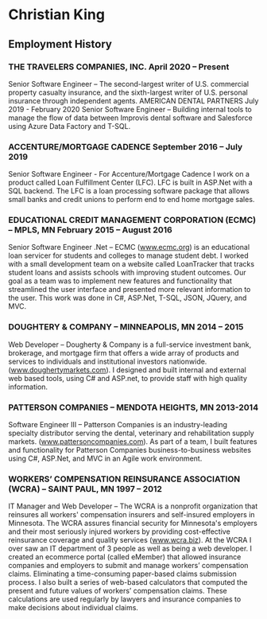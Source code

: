 # Christian King

## Employment History
### THE TRAVELERS COMPANIES, INC.	April 2020 – Present
Senior Software Engineer – The second-largest writer of U.S. commercial property casualty insurance, and the sixth-largest writer of U.S. personal insurance through independent agents.
AMERICAN DENTAL PARTNERS	July 2019 - February 2020
Senior Software Engineer – Building internal tools to manage the flow of data between Improvis dental software and Salesforce using Azure Data Factory and T-SQL.
### ACCENTURE/MORTGAGE CADENCE 	September 2016 – July 2019
Senior Software Engineer - For Accenture/Mortgage Cadence I work on a product called Loan Fulfillment Center (LFC).  LFC is built in ASP.Net with a SQL backend.  The LFC is a loan processing software package that allows small banks and credit unions to perform end to end home mortgage sales.
### EDUCATIONAL CREDIT MANAGEMENT CORPORATION (ECMC) – MPLS, MN February 2015 – August 2016
Senior Software Engineer .Net – ECMC (www.ecmc.org) is an educational loan servicer for students and colleges to manage student debt.  I worked with a small development team on a website called LoanTracker that tracks student loans and assists schools with improving student outcomes.  Our goal as a team was to implement new features and functionality that streamlined the user interface and presented more relevant information to the user.  This work was done in C#, ASP.Net, T-SQL, JSON, JQuery, and MVC.
### DOUGHTERY & COMPANY – MINNEAPOLIS, MN	2014 – 2015
Web Developer – Dougherty & Company is a full-service investment bank, brokerage, and mortgage firm that offers a wide array of products and services to individuals and institutional investors nationwide. (www.doughertymarkets.com).  I designed and built internal and external web based tools, using C# and ASP.net, to provide staff with high quality information.
### PATTERSON COMPANIES – MENDOTA HEIGHTS, MN	2013-2014
Software Engineer III – Patterson Companies is an industry-leading specialty distributor serving the dental, veterinary and rehabilitation supply markets. (www.pattersoncompanies.com).  As part of a team, I built features and functionality for Patterson Companies business-to-business websites using C#, ASP.Net, and MVC in an Agile work environment.
### WORKERS’ COMPENSATION REINSURANCE ASSOCIATION (WCRA) – SAINT PAUL, MN 	1997 – 2012
IT Manager and Web Developer – The WCRA is a nonprofit organization that reinsures all workers' compensation insurers and self-insured employers in Minnesota. The WCRA assures financial security for Minnesota's employers and their most seriously injured workers by providing cost-effective reinsurance coverage and quality services (www.wcra.biz).  At the WCRA I over saw an IT department of 3 people as well as being a web developer. I created an ecommerce portal (called eMember) that allowed insurance companies and employers to submit and manage workers’ compensation claims.  Eliminating a time-consuming paper-based claims submission process.  I also built a series of web-based calculators that computed the present and future values of workers’ compensation claims.  These calculations are used regularly by lawyers and insurance companies to make decisions about individual claims.
